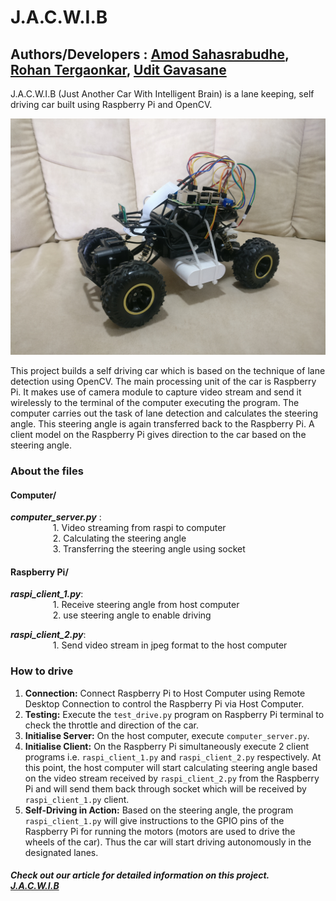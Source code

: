 # J.A.C.W.I.B
## Authors/Developers : [Amod Sahasrabudhe](https://www.linkedin.com/in/amod-sahasrabudhe-685b011a7/), [Rohan Tergaonkar](https://in.linkedin.com/in/rohan-tergaonkar-481b17188/), [Udit Gavasane](https://www.linkedin.com/in/udit-gavasane-183b161a7/)
J.A.C.W.I.B (Just Another Car With Intelligent Brain) is a lane keeping, self driving car built using Raspberry Pi and OpenCV.

![JACWIB](https://github.com/Udit-Gavasane/J.A.C.W.I.B/blob/master/JACWIB.jpg)

This project builds a self driving car which is based on the technique of lane detection using OpenCV. The main processing unit of the car is Raspberry Pi. It makes use of camera module to capture video stream and send it wirelessly to the terminal of the computer executing the program. The computer carries out the task of lane detection and calculates the steering angle. This steering angle is again transferred back to the Raspberry Pi. A client model on the Raspberry Pi gives direction to the car based on the steering angle.




### About the files


#### Computer/
**_computer_server.py_** :<br />
&emsp; &emsp;  &emsp; &emsp;1. Video streaming from raspi to computer<br />
&emsp; &emsp;  &emsp; &emsp;2. Calculating the steering angle<br />
&emsp; &emsp;  &emsp; &emsp;3. Transferring the steering angle using socket<br />


#### Raspberry Pi/
**_raspi_client_1.py_**:<br />
&emsp; &emsp;  &emsp; &emsp;1. Receive steering angle from host computer<br />
&emsp; &emsp;  &emsp; &emsp;2. use steering angle to enable driving<br />

**_raspi_client_2.py_**:<br />
&emsp; &emsp;  &emsp; &emsp;1. Send video stream in jpeg format to the host computer<br />



### How to drive
1. **Connection:** Connect Raspberry Pi to Host Computer using Remote Desktop Connection to control the Raspberry Pi via Host Computer.
2. **Testing:** Execute the `test_drive.py` program on Raspberry Pi terminal to check the throttle and direction of the car.
3. **Initialise Server:** On the host computer, execute `computer_server.py`.
4. **Initialise Client:** On the Raspberry Pi simultaneously execute 2 client programs i.e. `raspi_client_1.py` and `raspi_client_2.py` respectively. At this point, the host computer will start calculating steering angle based on the video stream received by `raspi_client_2.py` from the Raspberry Pi and will send them back through socket which will be received by `raspi_client_1.py` client.
5. **Self-Driving in Action:** Based on the steering angle, the program `raspi_client_1.py` will give instructions to the GPIO pins of the Raspberry Pi for running the motors (motors are used to drive the wheels of the car). Thus the car will start driving autonomously in the designated lanes.

##### Check out our article for detailed information on this project.&emsp;[J.A.C.W.I.B](https://medium.com/@amod.jacwib/j-a-c-w-i-b-autonomous-car-9c42bc732279)

